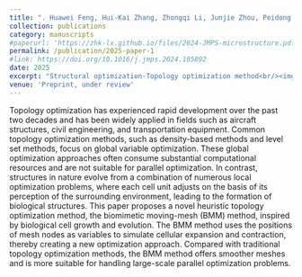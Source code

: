 ```yaml
---
title: ". Huawei Feng, Hui-Kai Zhang, Zhongqi Li, Junjie Zhou, Peidong Lei, and Bin Liu. (2025). A Biomimetic Moving-Mesh Topology Optimization Method. Available at SSRN 5034428"
collection: publications
category: manuscripts
#paperurl: 'https://zhk-lx.github.io/files/2024-JMPS-microstructure.pdf'
permalink: /publication/2025-paper-1
#link: https://doi.org/10.1016/j.jmps.2024.105892
date: 2025
excerpt: "Structural optimization-Topology optimization method<br/><img src='/images/2025-0713.png'>"
venue: 'Preprint, under review'
---
```


Topology optimization has experienced rapid development over the past two decades and has been widely applied in fields such as aircraft structures, civil engineering, and transportation equipment. Common topology optimization methods, 
such as density-based methods and level set methods, focus on global variable optimization. These global optimization approaches often consume substantial computational resources and are not suitable for parallel optimization. In contrast, 
structures in nature evolve from a combination of numerous local optimization problems, where each cell unit adjusts on the basis of its perception of the surrounding environment, leading to the formation of biological structures. This paper proposes a novel heuristic topology optimization method, the biomimetic moving-mesh (BMM) method, inspired by biological cell growth and evolution. The BMM method uses the positions of mesh nodes as variables to simulate cellular expansion and contraction, 
thereby creating a new optimization approach. Compared with traditional topology optimization methods, the BMM method offers smoother meshes and is more suitable for handling large-scale parallel optimization problems.